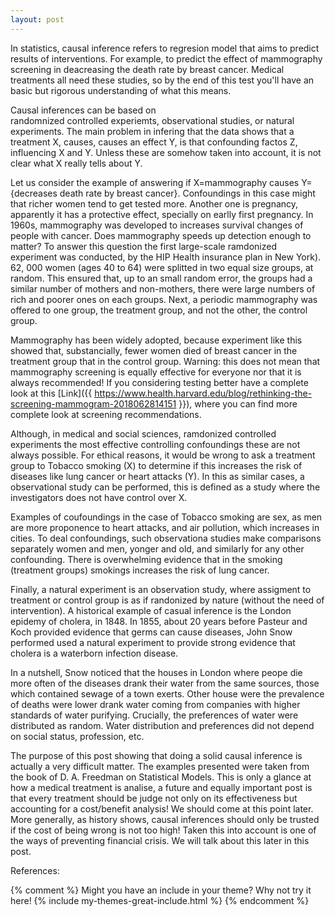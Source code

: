 ```yaml
---
layout: post
---
```


In statistics, causal inference refers to 
regresion model that aims to predict results 
of interventions. For example, to predict
the effect of mammography screening
in deacreasing the death rate by breast cancer. 
Medical treatments all need these studies, so
by the end of this test you'll have an basic
but rigorous understanding of what this means. 

Causal inferences can be based on  
randomnized controlled experiemts, observational studies,
or natural experiments. The main problem 
in infering that the data 
shows that a treatment X, causes, causes an effect Y, is 
that confounding factos Z, influencing 
X and Y. Unless these are somehow taken into 
account, it is not clear what X really tells
about Y. 

Let us consider the example of answering if 
X=mammography causes Y={decreases death rate by breast cancer}. 
Confoundings in this case might that richer 
women tend to get tested more. Another one is pregnancy,
apparently it has a protective effect, specially
on earlly first pregnancy. In 1960s, mammography
was developed to increases survival changes 
of people with cancer. Does mammography speeds up detection enough
to matter? To answer this question the first large-scale
ramdonized experiment was conducted, by the HIP Health
insurance plan in New York).  62, 000 women (ages 40 to 64) 
were splitted in two equal 
size groups, at random. This ensured that, up 
to an small random error, the groups had a similar 
number of mothers and non-mothers, there were large numbers
of rich and poorer ones on each groups. Next, a 
periodic mammography was offered to one group, the 
treatment group,  and not the other, the control group.

Mammography has been widely adopted, because 
experiment like this showed that, substancially, 
fewer women died of breast cancer in the treatment 
group that in the control group. Warning: this 
does not mean that mammography screening 
is equally effective for everyone nor that 
it is always recommended! If you considering 
testing better have a complete look at this
[Link]({{ https://www.health.harvard.edu/blog/rethinking-the-screening-mammogram-2018062814151 }}),
where you can find more complete look at 
screening recommendations. 

Although, in medical and social sciences, 
ramdonized controlled experiments the most 
effective controlling confoundings these are 
not always possible. For ethical reasons, it would 
be wrong to ask a treatment group to Tobacco smoking (X) 
to determine if this increases the risk of 
diseases like lung cancer or heart attacks (Y). 
In this as similar cases, a observational 
study can be performed, this is defined as a study
where the investigators does not have control 
over X. 

Examples of coufoundings in the case of Tobacco smoking 
are sex, as men are more proponence 
to heart attacks, and air pollution, which 
increases in cities. To deal confoundings, such observationa 
studies make comparisons separately women and men, yonger and old,
and similarly for any other confounding. 
There is overwhelming evidence that in 
the smoking (treatment groups) smokings increases 
the risk of lung cancer. 

Finally, a natural experiment is an observation 
study, where assigment to treatment or control group
is as if randonized by nature (without the need
of intervention). A historical example 
of casual inference is the London epidemy of cholera,
in 1848. In 1855, about 20 years before Pasteur and
Koch provided evidence that germs can cause diseases,
John Snow performed used a natural experiment to provide 
strong evidence that cholera is a waterborn infection
disease.

In a nutshell, Snow noticed that the houses in London 
where peope die more often of the diseases drank 
their water from the same sources, those which 
contained sewage of a town exerts. Other house were
the prevalence of deaths were lower drank water coming
from companies with higher standards of water 
purifying. Crucially, the preferences of water 
were distributed as random. Water distribution and preferences 
did not depend on social status, profession, etc. 

The purpose of this post showing that doing a 
solid causal inference is actually a very difficult matter.
The examples presented were taken from  
the book of D. A. Freedman on Statistical Models. 
This is only a glance at how a medical
treatment is analise, a future and equally important
post is that  every treatment should be judge not
only on its effectiveness but accounting
for a cost/benefit analysis! We should come at this point later. 
More generally, as history shows, causal 
inferences should only be trusted 
if the cost of being wrong is not too high!
Taken this into account is one of the ways
of preventing financial crisis. We will talk 
about this later in this post. 

























References:

{% comment %}
Might you have an include in your theme? Why not try it here!
{% include my-themes-great-include.html %}
{% endcomment %}

